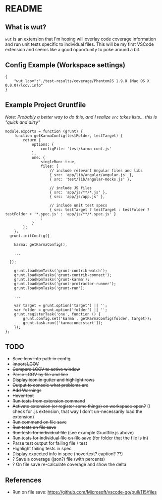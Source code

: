 # README
## What is wut?

`wut` is an extension that I'm hoping will overlay code coverage information and run unit tests specific to individual files.  This will be my first VSCode extension and seems like a good opportunity to poke around a bit.

## Config Example (Workspace settings)

```
{
    "wut.lcov":"./test-results/coverage/PhantomJS 1.9.8 (Mac OS X 0.0.0)/lcov.info"
}
```

## Example Project Gruntfile

<i>Note:  Probably a better way to do this, and I realize `src` takes lists... this is "quick and dirty"</i>

```
module.exports = function (grunt) {
	function getKarmaConfig(testFolder, testTarget) {
		return {
			options: {
				configFile: 'test/karma-conf.js'
			},
			one: {
				singleRun: true,
				files: [
					// include relevant Angular files and libs
					{ src: 'app/lib/angular/angular.js' },
					{ src: 'test/lib/angular-mocks.js' },

					// include JS files
					{ src: 'app/js/**/*.js' },
					{ src: 'app/js/app.js' },

					// include unit test specs
					{ src: testTarget ? testTarget : testFolder ? testFolder + '*.spec.js' : 'app/js/**/*.spec.js' }
				]
			}
		};
	};
  grunt.initConfig({

    karma: getKarmaConfig(),

    ...
    
  });

	grunt.loadNpmTasks('grunt-contrib-watch');
	grunt.loadNpmTasks('grunt-contrib-connect');
	grunt.loadNpmTasks('grunt-karma');
	grunt.loadNpmTasks('grunt-protractor-runner');
	grunt.loadNpmTasks('grunt-run');

	...

	var target = grunt.option('target') || '';
	var folder = grunt.option('folder') || '';
	grunt.registerTask('one', function () {
		grunt.config.set('karma', getKarmaConfig(folder, target));
		grunt.task.run(['karma:one:start']);
	});
};
```

## TODO

- <s>Save lcov.info path in config</s>
- <s>Import LCOV</s>
- <s>Compare LCOV to active window</s>
- <s>Parse LCOV by file and line</s>
- <s>Display icon in gutter and highlight rows</s>
- <s>Output to console what problems are</s>
- <s>Add Warnings</s>
- <s>Hover text</s>
- <s>Run tests from extension command</s>
- <s>Activate extension (or register some things) on workspace open?</s> (I check for .js extension, that way I don't un-necessarily load the extension)
- <s>Run command on file save</s>
- <s>Run tests on file save</s>
- <s>Run tests for individual file</s> (see example Gruntfile.js above)
- <s>Run tests for individual file on file save</s> (for folder that the file is in)
- Parse test output for failing file / test
- Highlight failing tests in spec
- Display expected info in spec (hovertext? caption? ??)
- ? Save a coverage (json?) file (with percents)
- ? On file save re-calculate coverage and show the delta

## References

- Run on file save: https://github.com/Microsoft/vscode-go/pull/115/files